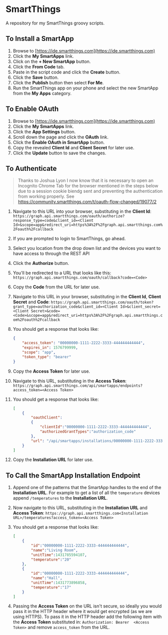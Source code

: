 # SmartThings

A repository for my SmartThings groovy scripts.

## To Install a SmartApp
1. Browse to [https://ide.smartthings.com](https://ide.smartthings.com)
2. Click the **My SmartApps** link.
3. Click on the **+ New SmartApp** button.
4. Click the **From Code** tab.
5. Paste in the script code and click the **Create** button.
6. Click the **Save** button.
7. Click the **Publish** button then select **For Me**.
8. Run the SmartThings app on your phone and select the new SmartApp from the **My Apps** category.

## To Enable OAuth
1. Browse to [https://ide.smartthings.com](https://ide.smartthings.com)
2. Click the **My SmartApps** link.
3. Click the **App Settings** button.
4. Scroll down the page and click the **OAuth** link.
5. Click the **Enable OAuth in SmartApp** button.
6. Copy the revealed **Client Id** and **Client Secret** for later use.
6. Click the **Update** button to save the changes.

## To Authenticate
> Thanks to Joshua Lyon I now know that it is necessary to open an Incognito Chrome Tab for the browser mentioned in the steps below due to a session cookie biendg sent and preventing the authentication from working properly.
See https://community.smartthings.com/t/oauth-flow-changed/19077/2

1. Navigate to this URL into your browser, substituting in the **Client Id**: `https://graph.api.smartthings.com/oauth/authorize?response_type=code&client_id=<Client Id>&scope=app&redirect_uri=https%3A%2F%2Fgraph.api.smartthings.com%2Foauth%2Fcallback`
2. If you are prompted to login to SmartThings, go ahead.
3. Select you location from the drop down list and the devices you want to have access to through the REST API
4. Click the **Authorize** button.
5. You'll be redirected to a URL that looks like this: `https://graph.api.smartthings.com/oauth/callback?code=<Code>`
6. Copy the **Code** from the URL for later use.
7. Navigate to this URL in your browser, substituting in the **Client Id**, **Client Secret** and **Code**: `https://graph.api.smartthings.com/oauth/token?grant_type=authorization_code&client_id=<Client Id>&client_secret=<Client Secret>&code=<Code>&scope=app&redirect_uri=https%3A%2F%2Fgraph.api.smartthings.com%2Foauth%2Fcallback` 
8. You should get a response that looks like:
	````JSON
	{
		"access_token": "00000000-1111-2222-3333-444444444444",
		"expires_in": 1576799999,
		"scope": "app",
		"token_type": "bearer"
	}
	````

9. Copy the **Access Token** for later use.
10. Navigate to this URL, substituting in the **Access Token**: `https://graph.api.smartthings.com/api/smartapps/endpoints?access_token=<Access Token>`
11. You should get a response that looks like:
	````JSON
	[
		{
			"oauthClient":
			{
				"clientId":"00000000-1111-2222-3333-444444444444",
				"authorizedGrantTypes":"authorization_code"
			},
			"url": "/api/smartapps/installations/00000000-1111-2222-3333-444444444444"
		}
	]
	````

12. Copy the **Installation URL** for later use.

## To Call the SmartApp Installation Endpoint
1. Append one of the patterns that the SmartApp handles to the end of the **Installation URL**. For example to get a list of all the `temperature` devices append `/temperatures` to the **Installation URL**.
2. Now navigate to this URL, substituting in the **Installation URL** and **Access Token**: `https://graph.api.smartthings.com<Installation URL>/temperatures?access_token=<Access Token>`
3. You should get a response that looks like:
	````JSON	
	[
		{
			"id":"00000000-1111-2222-3333-444444444444",
			"name":"Living Room",
			"unitTime":1431785594107,
			"temperature":"20"
		},
		{
			"id":"00000000-1111-2222-3333-444444444444",
			"name":"Hall",
			"unitTime":1431773896858,
			"temperature":"17"
		}
	]
	````

4. Passing the **Access Token** on the URL isn't secure, so ideally you would pass it in the HTTP header where it would get encrypted (as we are using HTTPS). To pass it in the HTTP header add the following item with the **Access Token** substituted in: `Authorization: Bearer  <Access Token>` and remove `access_token` from the URL.





